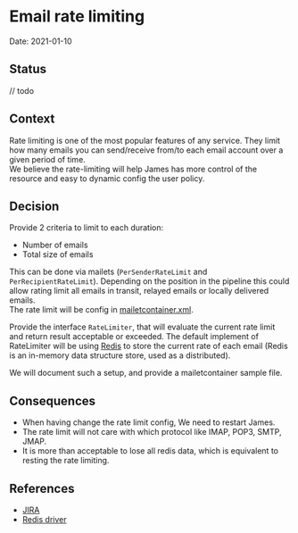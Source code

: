 # Email rate limiting

Date: 2021-01-10

## Status

// todo

## Context

Rate limiting is one of the most popular features of any service. They limit how many emails you can send/receive from/to
each email account over a given period of time.  
We believe the rate-limiting will help James has more control of the resource and easy to dynamic config the user policy.

## Decision

Provide 2 criteria to limit to each duration:

- Number of emails
- Total size of emails

This can be done via mailets (`PerSenderRateLimit` and `PerRecipientRateLimit`). Depending on the position in the pipeline this could allow rating limit all emails in
transit, relayed emails or locally delivered emails.    
The rate limit will be config in [mailetcontainer.xml](/server/apps/distributed-app/sample-configuration/mailetcontainer.xml).

Provide the interface `RateLimiter`, that will evaluate the current rate limit and return result acceptable or exceeded.
The default implement of RateLimiter will be using [Redis](https://redis.io) to store the current rate of each email (Redis is an in-memory data structure store, used
as a distributed).

We will document such a setup, and provide a mailetcontainer sample file.

## Consequences

- When having change the rate limit config, We need to restart James.
- The rate limit will not care with which protocol like IMAP, POP3, SMTP, JMAP.
- It is more than acceptable to lose all redis data, which is equivalent to resting the rate limiting.

## References
- [JIRA](https://issues.apache.org/jira/browse/JAMES-XXX)
- [Redis driver](https://github.com/lettuce-io/lettuce-core#reactive-api) 